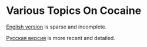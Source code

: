 
# Various Topics On Cocaine

[English version](index.md) is sparse and incomplete.

[Русская версия](ru/index.md) is more recent and detailed.

